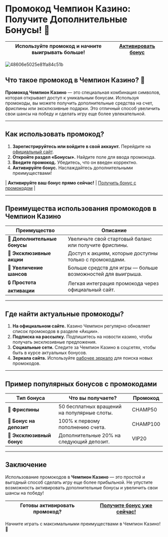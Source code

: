 # Промокод Чемпион Казино: Получите Дополнительные Бонусы! 🎁

| **Используйте промокод и начните выигрывать больше!** | [Активировать бонус](https://champcasino.ink/pobeda/doa-hats?p80412p305331p112c) |
|------------------------------------------------------|-----------------------------------------------------------------------------|

![48606e5025e81fa84c51b](https://github.com/user-attachments/assets/95a8ea36-94e5-47c9-949c-da2326b08c3f)

## Что такое промокод в Чемпион Казино? 🎰

**Промокод Чемпион Казино** — это специальная комбинация символов, которая открывает доступ к уникальным бонусам. Используя промокоды, вы можете получить дополнительные средства на счет, фриспины или эксклюзивные подарки. Это отличный способ увеличить свои шансы на победу и сделать игру еще более увлекательной.

---

## Как использовать промокод?

1. **Зарегистрируйтесь или войдите в свой аккаунт.** Перейдите на [официальный сайт](https://champcasino.ink/pobeda/doa-hats?p80412p305331p112c).
2. **Откройте раздел «Бонусы».** Найдите поле для ввода промокода.
3. **Введите промокод.** Убедитесь, что он введен корректно.
4. **Активируйте бонус.** Наслаждайтесь дополнительными преимуществами!

| **Активируйте ваш бонус прямо сейчас!** | [Получить бонус с промокодом](https://champcasino.ink/pobeda/doa-hats?p80412p305331p112c) |

---

## Преимущества использования промокодов в Чемпион Казино

| **Преимущество**            | **Описание**                                                                                       |
|-----------------------------|---------------------------------------------------------------------------------------------------|
| 🎁 **Дополнительные бонусы** | Увеличьте свой стартовый баланс или получите фриспины.                                            |
| 🎉 **Эксклюзивные акции**    | Доступ к акциям, которые доступны только с промокодами.                                           |
| 💸 **Увеличение шансов**     | Больше средств для игры — больше возможностей для выигрыша.                                       |
| 🔒 **Простота активации**    | Легкая интеграция промокода через официальный сайт.                                              |

---

## Где найти актуальные промокоды?

1. **На официальном сайте.** Казино Чемпион регулярно обновляет список промокодов в разделе «Акции».
2. **Подписка на рассылку.** Подпишитесь на новости казино, чтобы получать эксклюзивные предложения.
3. **Социальные сети.** Следите за Чемпион Казино в соцсетях, чтобы быть в курсе актуальных бонусов.
4. **Зеркала сайта.** Используйте [рабочее зеркало](https://champcasino.ink/pobeda/doa-hats?p80412p305331p112c) для поиска новых промокодов.

---

## Пример популярных бонусов с промокодами

| **Тип бонуса**       | **Что вы получаете?**                     | **Промокод**       |
|---------------------|------------------------------------------|-------------------|
| 🎰 **Фриспины**      | 50 бесплатных вращений на популярные слоты. | CHAMP50           |
| 💸 **Бонус на депозит** | 100% к первому пополнению счета.            | CHAMP100          |
| 🎁 **Эксклюзивный бонус** | Дополнительные 20% на следующий депозит.    | VIP20             |

---

## Заключение

Использование промокодов в **Чемпион Казино** — это простой и выгодный способ сделать игру еще более прибыльной. Не упустите возможность активировать дополнительные бонусы и увеличить свои шансы на победу!

| **Готовы активировать промокод?** | [Получите бонус уже сейчас!](https://champcasino.ink/pobeda/doa-hats?p80412p305331p112c) |
|-----------------------------------|-----------------------------------------------------------------------------------------|

Начните играть с максимальными преимуществами в Чемпион Казино! 🎰
